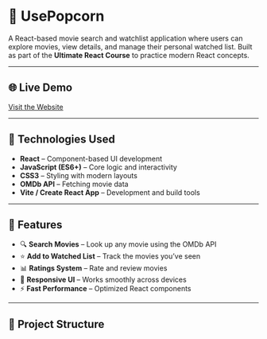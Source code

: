 # 🍿 UsePopcorn

A React-based movie search and watchlist application where users can explore movies, view details, and manage their personal watched list. Built as part of the **Ultimate React Course** to practice modern React concepts.

---

## 🌐 Live Demo
[Visit the Website](https://usepopcorn.netlify.app/) <!-- Replace with your actual deployment link -->

---

## 🚀 Technologies Used
- **React** – Component-based UI development
- **JavaScript (ES6+)** – Core logic and interactivity
- **CSS3** – Styling with modern layouts
- **OMDb API** – Fetching movie data
- **Vite / Create React App** – Development and build tools

---

## 🎨 Features
- 🔍 **Search Movies** – Look up any movie using the OMDb API  
- ⭐ **Add to Watched List** – Track the movies you’ve seen  
- 📊 **Ratings System** – Rate and review movies  
- 📱 **Responsive UI** – Works smoothly across devices  
- ⚡ **Fast Performance** – Optimized React components  

---

## 📂 Project Structure
